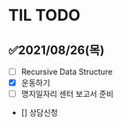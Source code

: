 # TIL TODO
## ✅2021/08/26(목)

- [ ] Recursive Data Structure
- [x] 운동하기
- [ ] 명지일자리 센터 보고서 준비
- [] 상담신청








